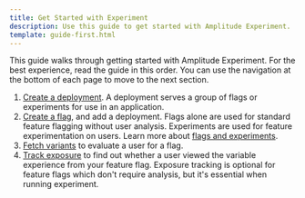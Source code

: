 ```yaml
---
title: Get Started with Experiment
description: Use this guide to get started with Amplitude Experiment.
template: guide-first.html
---
```


This guide walks through getting started with Amplitude Experiment. For the best experience, read the guide in this order. You can use the navigation at the bottom of each page to move to the next section.

1. [Create a deployment](../getting-started/create-a-deployment/). A deployment serves a group of flags or experiments for use in an application.
2. [Create a flag](../getting-started/create-a-flag/), and add a deployment. Flags alone are used for standard feature flagging without user analysis. Experiments are used for feature experimentation on users. Learn more about [flags and experiments](../general/data-model/#flags-and-experiments).
3. [Fetch variants](../fetch-variants) to evaluate a user for a flag.
4. [Track exposure](../track-exposure) to find out whether a user viewed the variable experience from your feature flag. Exposure tracking is optional for feature flags which don't require analysis, but it's essential when running experiment.